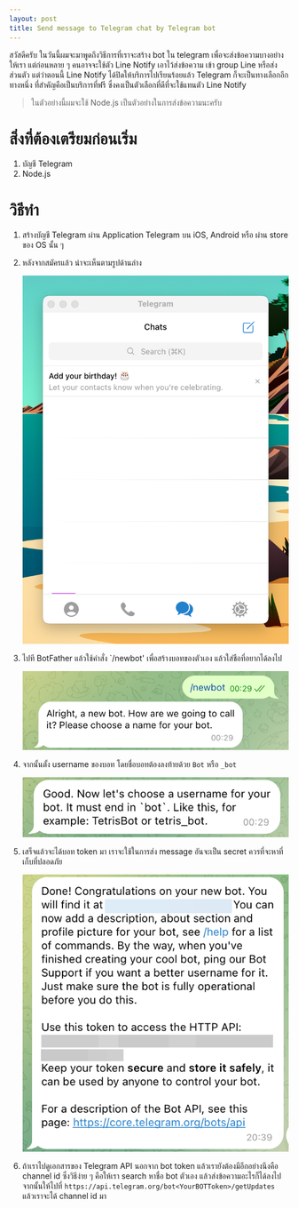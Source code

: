 ```yaml
---
layout: post
title: Send message to Telegram chat by Telegram bot
---
```


สวัสดีครับ ในวันนี้ผมจะมาพูดถึงวิธีการที่เราจะสร้าง bot ใน telegram เพื่อจะส่งข้อความบางอย่างให้เรา แต่ก่อนหลาย ๆ คนอาจจะใช้ตัว Line Notify เอาไว้ส่งข้อความ เข้า group Line หรือส่งส่วนตัว แต่ว่าตอนนี้ Line Notify ได้ปิดให้บริการไปเรียนร้อยแล้ว Telegram ก็จะเป็นทางเลือกอีกทางหนึ่ง ที่สำคัญคือเป็นบริการที่ฟรี ซึ่งคงเป็นตัวเลือกที่ดีที่จะใช้แทนตัว Line Notify

> ในตัวอย่างนี้ผมจะใช้ Node.js เป็นตัวอย่างในการส่งข้อความนะครับ

# สิ่งที่ต้องเตรียมก่อนเริ่ม

1. บัญชี Telegram
2. Node.js

# วิธีทำ

1.  สร้างบัญชี Telegram ผ่าน Application Telegram บน iOS, Android หรือ ผ่าน store ของ OS นั้น ๆ

2.  หลังจากสมัครแล้ว น่าจะเห็นตามรูปด้านล่าง

    <p style="text-align: center;">
        <img src="/assets/telegram/home.png" alt="home" />
    </p>

3.  ไปที BotFather แล้วใช้คำสั่ง `/newbot' เพื่อสร้างบอทของตัวเอง แล้วใส่ชือที่อยากได้ลงไป

    <p style="text-align: center;">
        <img src="/assets/telegram/newbot.png" alt="newbot" />
    </p>

4.  จากนั้นตั้ง username ของบอท โดยชื่อบอทต้องลงท้ายด้วย `Bot` หรือ `_bot`

    <p style="text-align: center;">
        <img src="/assets/telegram/username.png" alt="username" />
    </p>

5.  เสร็จแล้วจะได้บอท token มา เราจะใช้ในการส่ง message อันจะเป็น secret ควรที่จะหาที่เก็บที่ปลอดภัย

    <p style="text-align: center;">
        <img src="/assets/telegram/token.png" alt="token" />
    </p>

6.  ถ้าเราไปดูเอกสารของ Telegram API นอกจาก bot token แล้วเรายังต้องมีอีกอย่างนึงคือ channel id ซึ่งวิธีง่าย ๆ คือให้เรา search หาชื่อ bot ตัวเอง แล้วส่งข้อความอะไรก็ได้ลงไป จากนั้นให้ไปที่ `https://api.telegram.org/bot<YourBOTToken>/getUpdates` แล้วเราจะได้ channel id มา
